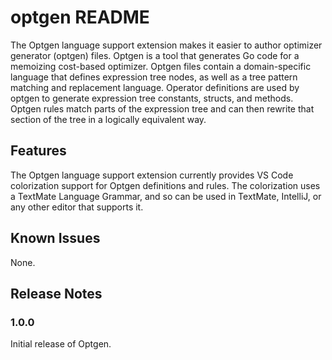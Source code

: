 # optgen README

The Optgen language support extension makes it easier to author optimizer
generator (optgen) files. Optgen is a tool that generates Go code for a
memoizing cost-based optimizer. Optgen files contain a domain-specific language
that defines expression tree nodes, as well as a tree pattern matching and
replacement language. Operator definitions are used by optgen to generate
expression tree constants, structs, and methods. Optgen rules match parts of
the expression tree and can then rewrite that section of the tree in a
logically equivalent way.

## Features

The Optgen language support extension currently provides VS Code colorization
support for Optgen definitions and rules. The colorization uses a TextMate
Language Grammar, and so can be used in TextMate, IntelliJ, or any other editor
that supports it.

## Known Issues

None.

## Release Notes

### 1.0.0
Initial release of Optgen.
